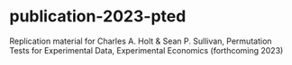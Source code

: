 # publication-2023-pted
Replication material for Charles A. Holt &amp; Sean P. Sullivan, Permutation Tests for Experimental Data, Experimental Economics (forthcoming 2023)
